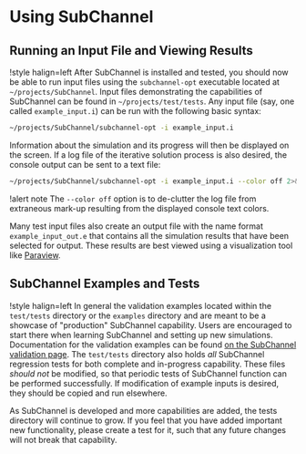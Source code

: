# Using SubChannel

## Running an Input File and Viewing Results

!style halign=left
After SubChannel is installed and tested, you should now be able to run input files
using the `subchannel-opt` executable located at `~/projects/SubChannel`. Input files
demonstrating the capabilities of SubChannel can be found in `~/projects/test/tests`.
Any input file (say, one called `example_input.i`) can be run with the following
basic syntax:

```bash
~/projects/SubChannel/subchannel-opt -i example_input.i
```

Information about the simulation and its progress will then be displayed on the
screen. If a log file of the iterative solution process is also desired, the
console output can be sent to a text file:

```bash
~/projects/SubChannel/subchannel-opt -i example_input.i --color off 2>&1 | tee log.txt
```

!alert note
The `--color off` option is to de-clutter the log file from extraneous
mark-up resulting from the displayed console text colors.

Many test input files also create an output file with the name format
`example_input_out.e` that contains all the simulation results that have been
selected for output. These results are best viewed using a visualization tool
like [Paraview](http://www.paraview.org/download/).

## SubChannel Examples and Tests

!style halign=left
In general the validation examples located within the `test/tests` directory or the `examples` directory and are meant to be a showcase of "production" SubChannel capability. Users are encouraged to start there
when learning SubChannel and setting up new simulations. Documentation for the validation
examples can be found [on the SubChannel validation page](v&v/v&v-list.md). The
`test/tests` directory also holds *all* SubChannel regression tests for both complete and in-progress capability. These files *should not* be modified, so that periodic tests of SubChannel function can be performed successfully. If modification of example inputs is desired, they should be copied and run elsewhere.

As SubChannel is developed and more capabilities are added, the tests directory will continue to
grow. If you feel that you have added important new functionality, please create a test for
it, such that any future changes will not break that capability.